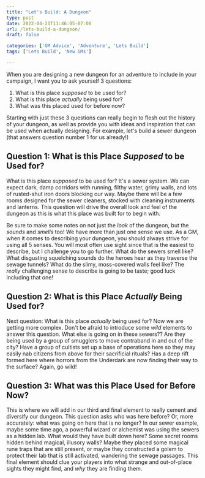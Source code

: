 ```yaml
---
title: "Let's Build: A Dungeon"
type: post
date: 2022-04-21T11:46:05-07:00
url: /lets-build-a-dungeon/
draft: false

categories: ['GM Advice', 'Adventure', 'Lets Build']
tags: ['Lets Build', 'New GMs']

---
```

When you are designing a new dungeon for an adventure to include in your campaign, I want you to ask yourself 3 questions:
1. What is this place *supposed* to be used for?
2. What is this place *actually* being used for?
3. What was this placed used for before now?

Starting with just these 3 questions can really begin to flesh out the history of your dungeon, as well as provide you with ideas and inspiration that can be used when actually designing. For example, let's build a sewer dungeon (that answers question number 1 for us already!)

## Question 1: What is this Place *Supposed* to be Used for?
What is this place *supposed* to be used for? It's a sewer system. We can expect dark, damp corridors with running, filthy water, grimy walls, and lots of rusted-shut iron doors blocking our way. Maybe there will be a few rooms designed for the sewer cleaners, stocked with cleaning instruments and lanterns. This question will drive the overall look and feel of the dungeon as this is what this place was built for to begin with. 

Be sure to make some notes on not just the *look* of the dungeon, but the *sounds* and *smells* too! We have more than just one sense we use. As a GM, when it comes to describing your dungeon, you should always strive for using all 5 senses. You will most often use sight since that is the easiest to describe, but I challenge you to go further. What do the sewers smell like? What disgusting squelching sounds do the heroes hear as they traverse the sewage tunnels? What do the slimy, moss-covered walls feel like? The *really* challenging sense to describe is going to be taste; good luck including that one!

## Question 2: What is this Place *Actually* Being Used for?
Next question: What is this place *actually* being used for? Now we are getting more complex. Don't be afraid to introduce some *wild* elements to answer this question. What else is going on in these sewers?? Are they being used by a group of smugglers to move contraband in and out of the city? Have a group of cultists set up a base of operations here so they may easily nab citizens from above for their sacrificial rituals? Has a deep rift formed here where horrors from the Underdark are now finding their way to the surface? Again, go wild!

## Question 3: What was this Place Used for Before Now?
This is where we will add in our third and final element to really cement and diversify our dungeon. This question asks who was here before? Or, more accurately: what was going on here that is no longer? In our sewer example, maybe some time ago, a powerful wizard or alchemist was using the sewers as a hidden lab. What would they have built down here? Some secret rooms hidden behind magical, illusory walls? Maybe they placed some magical rune traps that are still present, or maybe they constructed a golem to protect their lab that is still activated, wandering the sewage passages. This final element should clue your players into what strange and out-of-place sights they might find, and *why* they are finding them.

